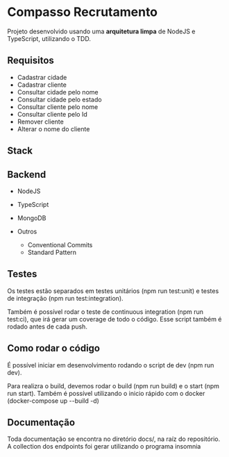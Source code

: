 # Compasso Recrutamento

Projeto desenvolvido usando uma **arquitetura limpa** de NodeJS e TypeScript, utilizando o TDD.

## Requisitos

- Cadastrar cidade
- Cadastrar cliente
- Consultar cidade pelo nome
- Consultar cidade pelo estado
- Consultar cliente pelo nome
- Consultar cliente pelo Id
- Remover cliente
- Alterar o nome do cliente


## Stack

**Backend**
---

- NodeJS
- TypeScript
- MongoDB

- Outros
  - Conventional Commits
  - Standard Pattern

**Testes**
---
Os testes estão separados em testes unitários (npm run test:unit) e testes de integração (npm run test:integration).

Também é possível rodar o teste de continuous integration (npm run test:ci), que irá gerar um coverage de todo o código. Esse script também é rodado antes de cada push.

**Como rodar o código**
---
É possível iniciar em desenvolvimento rodando o script de dev (npm run dev).

Para realizra o build, devemos rodar o build (npm run build) e o start (npm run start). Também é possível utilizando o inicio rápido com o docker (docker-compose up --build -d)

**Documentação**
---
Toda documentação se encontra no diretório docs/, na raíz do repositório. A collection dos endpoints foi gerar utilizando o programa insomnia
